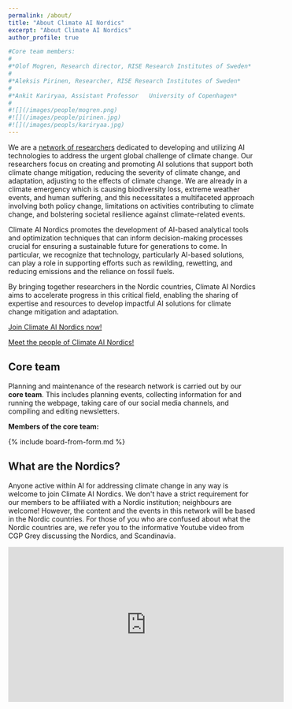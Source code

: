 ```yaml
---
permalink: /about/
title: "About Climate AI Nordics"
excerpt: "About Climate AI Nordics"
author_profile: true

#Core team members:
#
#*Olof Mogren, Research director, RISE Research Institutes of Sweden*
#
#*Aleksis Pirinen, Researcher, RISE Research Institutes of Sweden*
#
#*Ankit Kariryaa, Assistant Professor	University of Copenhagen*
#
#![](/images/people/mogren.png)
#![](/images/people/pirinen.jpg)
#![](/images/peopls/kariryaa.jpg)
---
```


<style>
img {
  width: 8em;
  float: right;
  padding: 1em 0em 1em 1em;
}
</style>



We are a [network of researchers](/people/) dedicated to developing and utilizing AI technologies to address the urgent global challenge of climate change. Our researchers focus on creating and promoting AI solutions that support both climate change mitigation, reducing the severity of climate change, and adaptation, adjusting to the effects of climate change. We are already in a climate emergency which is causing biodiversity loss, extreme weather events, and human suffering, and this necessitates a multifaceted approach involving both policy change, limitations on activities contributing to climate change, and bolstering societal resilience against climate-related events.

Climate AI Nordics promotes the development of AI-based analytical tools and optimization techniques that can inform decision-making processes crucial for ensuring a sustainable future for generations to come. In particular, we recognize that technology, particularly AI-based solutions, can play a role in supporting efforts such as rewilding, rewetting, and reducing emissions and the reliance on fossil fuels.

By bringing together researchers in the Nordic countries, Climate AI Nordics aims to accelerate progress in this critical field, enabling the sharing of expertise and resources to develop impactful AI solutions for climate change mitigation and adaptation.

<!--
* Foster collaboration and knowledge exchange through seminars and workshops.
* Help develop AI-driven solutions that contribute to the creation of climate-friendly products and services, optimize processes for efficiency and sustainability, and promote justice in addressing the impacts of climate change.
We hope that the collaborative nature of Climate AI Nordics will accelerate progress in this critical field, enabling the sharing of expertise and resources to develop impactful AI solutions for climate change mitigation and adaptation.-->

[Join Climate AI Nordics now!](/join/)

[Meet the people of Climate AI Nordics!](/people/)

## Core team

Planning and maintenance of the research network is carried out by our **core team**. This includes planning events, collecting information for and running the webpage, taking care of our social media channels, and compiling and editing newsletters. 

**Members of the core team:**

{% include board-from-form.md %}

## What are the Nordics?

Anyone active within AI for addressing climate change in any way is welcome to join Climate AI Nordics. We don't have a strict requirement for our members to be affiliated with a Nordic institution; neighbours are welcome! However, the content and the events in this network will be based in the Nordic countries. For those of you who are confused about what the Nordic countries are, we refer you to the informative Youtube video from CGP Grey discussing the Nordics, and Scandinavia.

<iframe width="560" height="315" src="https://www.youtube.com/embed/TsXMe8H6iyc?si=IJ9u3i-gEXubN9zq" title="YouTube video player" frameborder="0" allow="accelerometer; autoplay; clipboard-write; encrypted-media; gyroscope; picture-in-picture; web-share" referrerpolicy="strict-origin-when-cross-origin" allowfullscreen></iframe>
